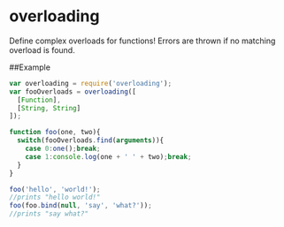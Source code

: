 overloading
======================
Define complex overloads for functions!  Errors are thrown if no matching overload
is found.

##Example
````javascript
var overloading = require('overloading');
var fooOverloads = overloading([
  [Function],
  [String, String]
]); 

function foo(one, two){
  switch(fooOverloads.find(arguments)){
    case 0:one();break;
    case 1:console.log(one + ' ' + two);break;
  }
}

foo('hello', 'world!');
//prints "hello world!"
foo(foo.bind(null, 'say', 'what?'));
//prints "say what?"
````
